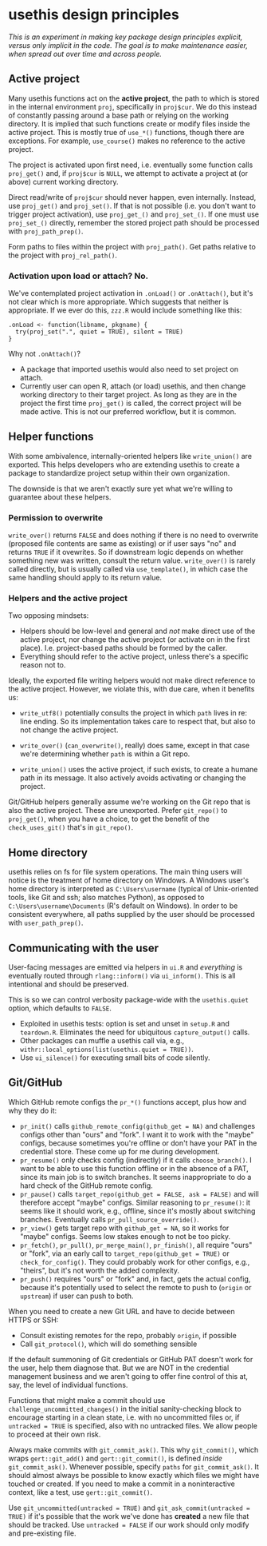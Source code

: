 # usethis design principles

*This is an experiment in making key package design principles explicit, versus only implicit in the code. The goal is to make maintenance easier, when spread out over time and across people.*

## Active project

Many usethis functions act on the **active project**, the path to which is stored in the internal environment `proj`, specifically in `proj$cur`.
We do this instead of constantly passing around a base path or relying on the working directory.
It is implied that such functions create or modify files inside the active project.
This is mostly true of `use_*()` functions, though there are exceptions.
For example, `use_course()` makes no reference to the active project.

The project is activated upon first need, i.e. eventually some function calls `proj_get()` and, if `proj$cur` is `NULL`, we attempt to activate a project at (or above) current working directory.

Direct read/write of `proj$cur` should never happen, even internally.
Instead, use `proj_get()` and `proj_set()`.
If that is not possible (i.e. you don't want to trigger project activation), use `proj_get_()` and `proj_set_()`.
If one must use `proj_set_()` directly, remember the stored project path should be processed with `proj_path_prep()`.

Form paths to files within the project with `proj_path()`.
Get paths relative to the project with `proj_rel_path()`.

### Activation upon load or attach? No.

We've contemplated project activation in `.onLoad()` or `.onAttach()`, but it's not clear which is more appropriate.
Which suggests that neither is appropriate.
If we ever do this, `zzz.R` would include something like this:

``` {.r}
.onLoad <- function(libname, pkgname) {
  try(proj_set(".", quiet = TRUE), silent = TRUE)
}
```

Why not `.onAttach()`?

-   A package that imported usethis would also need to set project on attach.
-   Currently user can open R, attach (or load) usethis, and then change working directory to their target project. As long as they are in the project the first time `proj_get()` is called, the correct project will be made active. This is not our preferred workflow, but it is common.

## Helper functions

With some ambivalence, internally-oriented helpers like `write_union()` are exported.
This helps developers who are extending usethis to create a package to standardize project setup within their own organization.

The downside is that we aren't exactly sure yet what we're willing to guarantee about these helpers.

### Permission to overwrite

`write_over()` returns `FALSE` and does nothing if there is no need to overwrite (proposed file contents are same as existing) or if user says "no" and returns `TRUE` if it ovewrites.
So if downstream logic depends on whether something new was written, consult the return value.
`write_over()` is rarely called directly, but is usually called via `use_template()`, in which case the same handling should apply to its return value.

### Helpers and the active project

Two opposing mindsets:

-   Helpers should be low-level and general and *not* make direct use of the active project, nor change the active project (or activate on in the first place). I.e. project-based paths should be formed by the caller.
-   Everything should refer to the active project, unless there's a specific reason not to.

Ideally, the exported file writing helpers would not make direct reference to the active project.
However, we violate this, with due care, when it benefits us:

-   `write_utf8()` potentially consults the project in which `path` lives in re: line ending.
    So its implementation takes care to respect that, but also to not change the active project.

-   `write_over()` (`can_overwrite()`, really) does same, except in that case we're determining whether `path` is within a Git repo.

-   `write_union()` uses the active project, if such exists, to create a humane path in its message.
    It also actively avoids activating or changing the project.

Git/GitHub helpers generally assume we're working on the Git repo that is also the active project.
These are unexported.
Prefer `git_repo()` to `proj_get()`, when you have a choice, to get the benefit of the `check_uses_git()` that's in `git_repo()`.

## Home directory

usethis relies on fs for file system operations.
The main thing users will notice is the treatment of home directory on Windows.
A Windows user's home directory is interpreted as `C:\Users\username` (typical of Unix-oriented tools, like Git and ssh; also matches Python), as opposed to `C:\Users\username\Documents` (R's default on Windows).
In order to be consistent everywhere, all paths supplied by the user should be processed with `user_path_prep()`.

## Communicating with the user

User-facing messages are emitted via helpers in `ui.R` and *everything* is eventually routed through `rlang::inform()` via `ui_inform()`.
This is all intentional and should be preserved.

This is so we can control verbosity package-wide with the `usethis.quiet` option, which defaults to `FALSE`.

-   Exploited in usethis tests: option is set and unset in `setup.R` and `teardown.R`. Eliminates the need for ubiquitous `capture_output()` calls.
-   Other packages can muffle a usethis call via, e.g., `withr::local_options(list(usethis.quiet = TRUE))`.
-   Use `ui_silence()` for executing small bits of code silently.

## Git/GitHub

Which GitHub remote configs the `pr_*()` functions accept, plus how and why they do it:

-   `pr_init()` calls `github_remote_config(github_get = NA)` and challenges configs other than "ours" and "fork". I want it to work with the "maybe" configs, because sometimes you're offline or don't have your PAT in the credential store. These come up for me during development.
-   `pr_resume()` only checks config (indirectly) if it calls `choose_branch()`. I want to be able to use this function offline or in the absence of a PAT, since its main job is to switch branches. It seems inappropriate to do a hard check of the GitHub remote config.
-   `pr_pause()` calls `target_repo(github_get = FALSE, ask = FALSE)` and will therefore accept "maybe" configs. Similar reasoning to `pr_resume()`: it seems like it should work, e.g., offline, since it's mostly about switching branches. Eventually calls `pr_pull_source_override()`.
-   `pr_view()` gets target repo with `github_get = NA`, so it works for "maybe" configs. Seems low stakes enough to not be too picky.
-   `pr_fetch()`, `pr_pull()`, `pr_merge_main()`, `pr_finish()`, all require "ours" or "fork", via an early call to `target_repo(github_get = TRUE)` or `check_for_config()`. They could probably work for other configs, e.g., "theirs", but it's not worth the added complexity.
-   `pr_push()` requires "ours" or "fork" and, in fact, gets the actual config, because it's potentially used to select the remote to push to (`origin` or `upstream`) if user can push to both.

When you need to create a new Git URL and have to decide between HTTPS or SSH:

-   Consult existing remotes for the repo, probably `origin`, if possible
-   Call `git_protocol()`, which will do something sensible

If the default summoning of Git credentials or GitHub PAT doesn't work for the user, help them diagnose that.
But we are NOT in the credential management business and we aren't going to offer fine control of this at, say, the level of individual functions.

Functions that might make a commit should use `challenge_uncommitted_changes()` in the initial sanity-checking block to encourage starting in a clean state, i.e. with no uncommitted files or, if `untracked = TRUE` is specified, also with no untracked files.
We allow people to proceed at their own risk.

Always make commits with `git_commit_ask()`.
This why `git_commit()`, which wraps `gert::git_add()` and `gert::git_commit()`, is defined *inside* `git_commit_ask()`.
Whenever possible, specify `paths` for `git_commit_ask()`.
It should almost always be possible to know exactly which files we might have touched or created.
If you need to make a commit in a noninteractive context, like a test, use `gert::git_commit()`.

Use `git_uncommitted(untracked = TRUE)` and `git_ask_commit(untracked = TRUE)` if it's possible that the work we've done has **created** a new file that should be tracked.
Use `untracked = FALSE` if our work should only modify and pre-existing file.
